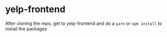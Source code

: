 # yelp-frontend

After cloning the repo, get to yelp-frontend and do a 
```yarn``` 
or 
```npm install```
to install the packages


